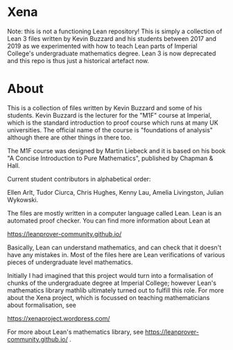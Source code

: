 # Xena

Note: this is not a functioning Lean repository! This is simply a collection
of Lean 3 files written by Kevin Buzzard and his students between 2017 and 2019 as we experimented
with how to teach Lean parts of Imperial College's undergraduate mathematics degree.
Lean 3 is now deprecated and this repo is thus just a historical artefact now.

# About

This is a collection of files written by Kevin Buzzard and some of his
students. Kevin Buzzard is the lecturer for the "M1F" course at Imperial,
which is the standard introduction to proof course which runs at many
UK universities. The official name of the course is "foundations of
analysis" although there are other things in there too.

The M1F course was designed by Martin Liebeck
and it is based on his book "A Concise Introduction to Pure Mathematics",
published by Chapman & Hall.

Current student contributors in alphabetical order:

Ellen Arlt,
Tudor Ciurca,
Chris Hughes,
Kenny Lau,
Amelia Livingston,
Julian Wykowski.

The files are mostly written in a computer language called Lean.
Lean is an automated proof checker. You can find more information about Lean at

https://leanprover-community.github.io/

Basically, Lean can understand mathematics, and can check that it
doesn't have any mistakes in. Most of the files here are Lean verifications
of various pieces of undergraduate level mathematics.

Initially I had imagined
that this project would turn into a formalisation of chunks of the undergraduate
degree at Imperial College; however Lean's mathematics library mathlib ultimately
turned out to fulfill this role. For more about the Xena project, which is
focussed on teaching mathematicians about formalisation, see

https://xenaproject.wordpress.com/

For more about Lean's mathematics library, see https://leanprover-community.github.io/ .
